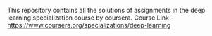 This repository contains all the solutions of assignments in the deep learning specialization course by coursera.
Course Link - https://www.coursera.org/specializations/deep-learning